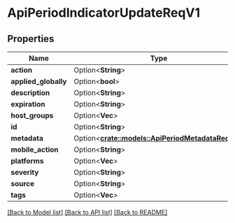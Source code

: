 # ApiPeriodIndicatorUpdateReqV1

## Properties

Name | Type | Description | Notes
------------ | ------------- | ------------- | -------------
**action** | Option<**String**> |  | [optional]
**applied_globally** | Option<**bool**> |  | [optional]
**description** | Option<**String**> |  | [optional]
**expiration** | Option<**String**> |  | [optional]
**host_groups** | Option<**Vec<String>**> |  | [optional]
**id** | Option<**String**> |  | [optional]
**metadata** | Option<[**crate::models::ApiPeriodMetadataReqV1**](api.MetadataReqV1.md)> |  | [optional]
**mobile_action** | Option<**String**> |  | [optional]
**platforms** | Option<**Vec<String>**> |  | [optional]
**severity** | Option<**String**> |  | [optional]
**source** | Option<**String**> |  | [optional]
**tags** | Option<**Vec<String>**> |  | [optional]

[[Back to Model list]](../README.md#documentation-for-models) [[Back to API list]](../README.md#documentation-for-api-endpoints) [[Back to README]](../README.md)


